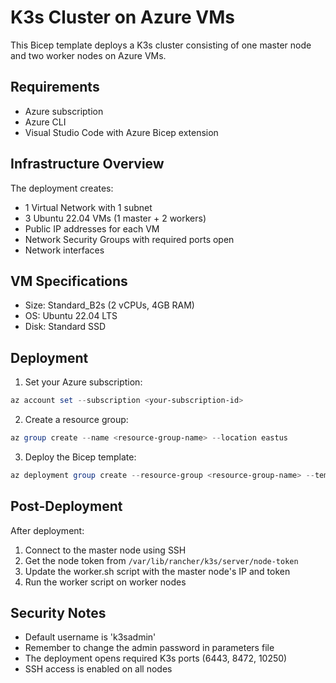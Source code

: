 # K3s Cluster on Azure VMs

This Bicep template deploys a K3s cluster consisting of one master node and two worker nodes on Azure VMs.

## Requirements

- Azure subscription
- Azure CLI
- Visual Studio Code with Azure Bicep extension

## Infrastructure Overview

The deployment creates:

- 1 Virtual Network with 1 subnet
- 3 Ubuntu 22.04 VMs (1 master + 2 workers)
- Public IP addresses for each VM
- Network Security Groups with required ports open
- Network interfaces

## VM Specifications

- Size: Standard_B2s (2 vCPUs, 4GB RAM)
- OS: Ubuntu 22.04 LTS
- Disk: Standard SSD

## Deployment

1. Set your Azure subscription:

```powershell
az account set --subscription <your-subscription-id>
```

2. Create a resource group:

```powershell
az group create --name <resource-group-name> --location eastus
```

3. Deploy the Bicep template:

```powershell
az deployment group create --resource-group <resource-group-name> --template-file main.bicep --parameters main.parameters.json --parameters adminPassword=<your-secure-password>
```

## Post-Deployment

After deployment:

1. Connect to the master node using SSH
2. Get the node token from `/var/lib/rancher/k3s/server/node-token`
3. Update the worker.sh script with the master node's IP and token
4. Run the worker script on worker nodes

## Security Notes

- Default username is 'k3sadmin'
- Remember to change the admin password in parameters file
- The deployment opens required K3s ports (6443, 8472, 10250)
- SSH access is enabled on all nodes
